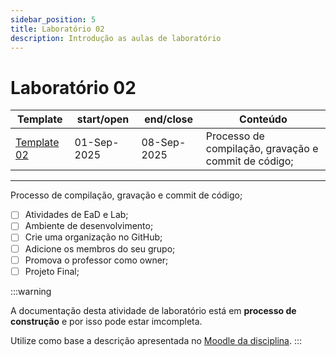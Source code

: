 ```yaml
---
sidebar_position: 5
title: Laboratório 02
description: Introdução as aulas de laboratório
---
```


# Laboratório 02

| Template                                               | start/open  | end/close   | Conteúdo                                             |
| ------------------------------------------------------ | ----------- | ----------- | ---------------------------------------------------- |
| [Template 02](https://github.com/ELT73A-LAB-TPL/LAB02) | 01-Sep-2025 | 08-Sep-2025 | Processo de compilação, gravação e commit de código; |

---

Processo de compilação, gravação e commit de código;

- [ ] Atividades de EaD e Lab;
- [ ] Ambiente de desenvolvimento;
- [ ] Crie uma organização no GitHub;
- [ ] Adicione os membros do seu grupo;
- [ ] Promova o professor como owner;
- [ ] Projeto Final;

:::warning

A documentação desta atividade de laboratório está em **processo de construção** e por isso pode estar imcompleta.

Utilize como base a descrição apresentada no [Moodle da disciplina](https://moodle.utfpr.edu.br/course/view.php?id=29540).
:::
